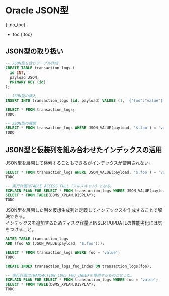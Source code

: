 # Oracle JSON型
{:.no_toc}

* toc
{:toc}

## JSON型の取り扱い
```sql
-- JSON型を含むテーブル作成
CREATE TABLE transaction_logs (
  id INT,
  payload JSON,
  PRIMARY KEY (id)
);

-- JSON型の挿入
INSERT INTO transaction_logs (id, payload) VALUES (1, '{"foo":"value"}');

SELECT * FROM transaction_logs;
TODO

-- JSON型の展開
SELECT * FROM transaction_logs WHERE JSON_VALUE(payload, '$.foo') = 'value';
TODO
```

## JSON型と仮装列を組み合わせたインデックスの活用
JSON型を展開して検索することもできるがインデックスが使用されない。

```sql
SELECT * FROM transaction_logs WHERE JSON_VALUE(payload, '$.foo') = 'value';
TODO

-- 実行計画はTABLE ACCESS FULL（フルスキャン）となる。
EXPLAIN PLAN FOR SELECT * FROM transaction_logs WHERE JSON_VALUE(payload, '$.foo') = 'value';
SELECT * FROM TABLE(DBMS_XPLAN.DISPLAY);
TODO
```

JSON型を展開した列を仮想生成列と定義してインデックスを作成することで解決できる。  
インデックスを追加するためディスク容量とINSERT/UPDATEの性能劣化には気をつけること。

```sql
ALTER TABLE transaction_logs 
ADD (foo AS (JSON_VALUE(payload, '$.foo')));

SELECT * FROM transaction_logs WHERE foo = 'value';
TODO

CREATE INDEX transaction_logs_foo_index ON transaction_logs(foo);

-- 実行計画はTRANSACTION_LOGS_FOO_INDEXを使用するものとなった。
EXPLAIN PLAN FOR SELECT * FROM transaction_logs WHERE foo = 'value';
SELECT * FROM TABLE(DBMS_XPLAN.DISPLAY);
TODO
```
